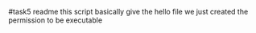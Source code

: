  #task5 readme
this script basically give the hello file we just created the permission to be executable
